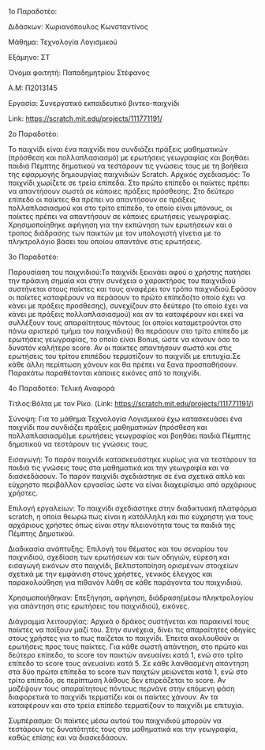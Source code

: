 ﻿
1o Παραδοτέο:

Διδάσκων: Χωριανόπουλος Κωνσταντίνος

Μάθημα: Τεχνολογία Λογισμικού

Εξάμηνο: ΣΤ

Όνομα φοιτητή: Παπαδημητρίου Στέφανος

Α.Μ: Π2013145

Εργασία: Συνεργατικό εκπαιδευτικό βιντεο-παιχνίδι

Link: https://scratch.mit.edu/projects/111771191/


2ο Παραδοτέο:

Το παιχνίδι είναι ένα παιχνίδι που συνδιάζει πράξεις μαθηματικών (πρόσθεση και πολλαπλασιασμό) 
με ερωτήσεις γεωγραφίας και βοηθάει παιδιά Πέμπτης δημοτικού να τεστάρουν 
τις γνώσεις τους με τη βοήθεια της εφαρμογής δημιουργίας παιχνιδιών Scratch.
Αρχικός σχεδιασμός: Το παιχνίδι χωρίζετε σε τρεία επίπεδα. Στο πρώτο επίπεδο οι παίκτες
πρέπει να απαντήσουν σωστά σε κάποιες πράξεις πρόσθεσης. Στο δεύτερο επίπεδο οι παίκτες 
θα πρέπει να απαντήσουν σε πράξεις πολλαπλασιασμού και στο τρίτο επίπεδο, το οποίο είναι μπόνους,
οι παίκτες πρέπει να απαντήσουν σε κάποιες ερωτήσεις γεωγραφίας.
Χρησιμοποίηθηκε αφήγηση για την εκπώνηση των ερωτήσεων και ο τροπος διάδρασης των παικτών 
με τον υπολογιστή γίνετια με το πληκτρολόγιο βάσει του οποίου απαντάνε στις ερωτήσεις.

3ο Παραδοτέο:

Παρουσίαση του παιχνιδιού:Το παιχνίδι ξεκινάει αφού ο χρήστης πατήσει την πράσινη σημαία
και στην συνέχεια ο χαρακτήρας του παιχνιδιού συστήνεται στους παίκτες και τους αναφέρει
τον τρόπο παιχνιδιού.Εφόσον οι παίκτες καταφέρουν να περάσουν το πρώτο επίπεδο(το οποίο
έχει να κάνει με πράξεις προσθεσης), συνεχίζουν στο δεύτερο (το οποίο έχει να κάνει 
με πράξεις πολλαπλασιασμού) και αν τα καταφέρουν και εκεί να συλλέξουν τους απαραίτητους πόντους
(οι οποίοι καταμετρούνται στο πάνω αριστερό τμήμα του παιχνιδιού) θα περάσουν στο τρίτο επίπεδο
με ερωτήσεις γεωγραφίας, το οποίο είναι Bonus, ώστε να κάνουν όσο το δυνατόν καλήτερο score.
Αν οι παίκτες απαντήσουν σωστά και στις ερωτήσεις του τρίτου επιπέδου τερματίζουν το παιχνίδι με 
επιτυχία.Σε κάθε άλλη περίπτωση χάνουν και θα πρέπει να ξανα προσπαθήσουν.
Παρακάτω παραθέτονται κάποιες εικόνες από το παιχνίδι.



4ο Παραδοτέο: Τελική Αναφορά

Τίτλος:Βόλτα με τον Ρίκο. (Link: https://scratch.mit.edu/projects/111771191/)

Σύνοψη: Για το μάθημα Τεχνολογία Λογισμικού έχω κατασκευάσει ένα παιχνίδι που συνδιάζει πράξεις 
μαθηματικών (πρόσθεση και πολλαπλασιασμό)με ερωτήσεις γεωγραφίας και βοηθάει παιδιά Πέμπτης 
δημοτικού να τεστάρουν τις γνώσεις τους.

Εισαγωγή: Το παρόν παιχνίδι κατασκευάστηκε κυρίως για να τεστάρουν τα παιδιά τις γνώσεις τους 
στα μαθηματικά και την γεωγραφία και να διασκεδάσουν. Το παρόν παιχνίδι σχεδιάστηκε σε ένα 
σχετικά απλό και εύχρηστο περιβάλλον εργασίας ώστε να είναι διαχειρίσιμο από αρχάριους χρήστες.

Επιλογή εργαλείων: Το παιχνίδι σχεδιάστηκε στην διαδικτυακή πλατφόρμα scratch, η οποία θεωρώ πως 
είναι η κατάλληλη και πιο εύχρηστη για τους αρχάριους χρήστες όπως είναι στην πλειονότητα τους τα 
παιδιά της Πέμπτης Δημοτικού.

Διαδικασία ανάπτυξης: Επιλογή του θέματος και του σεναρίου του παιχνιδιού, σχεδίαση των ερωτήσεων 
και των οδηγιών, εύρεση και εισαγωγή εικόνων στο παιχνίδι, βελτιστοποίηση ορισμένων στοιχείων σχετικά 
με την εμφάνιση στους χρήστες, γενικός έλεγχος και παρακολούθηση για πιθανόν λάθη σε κάθε παράγοντα του παιχνιδιού.

Χρησιμοποιήθηκαν: Επεξήγηση, αφήγηση, διάδραση(μέσω πληκτρολογίου για απάντηση στις ερωτήσεις του παιχνιδιού), εικόνες.

Διάγραμμα λειτουργίας: Αρχικά ο δράκος συστήνεται και παρακινεί τους παίκτες να παίξουν μαζί του.
Στην συνέχεια, δίνει τις απαραίτητες οδηγίες στους χρήστες για το πως παίζεται το παιχνίδι.
Έπειτα ακολουθούν οι ερωτήσεις προς τους παίκτες. Για κάθε σωστή απάντηση, στο πρώτο και δεύτερο επίπεδο,
το score τον παικτών ανευαίνει κατά 1, ενώ στο τρίτο επίπεδο το score τους ανευαίνει κατά 5.
Σε κάθε λανθασμένη απάντηση στα δύο πρώτα επίπεδα το score των παιχτών μειώνεται κατά 1, ενώ στο τρίτο επίπεδο, σε
περίπτωση λάθους δεν επιρεάζεται το score. Αν μαζέψουν τους απαραίτητους πόντους περνάνε στην επόμενη φάση διαφορετικά 
το παιχνίδι τερματίζει και οι παίκτες χάνουν. Αν τα καταφέρουν και στο τρεία επίπεδο τερματίζουν το παιχνίδι με επιτυχία.

Συμπέρασμα: Οι παίκτες μέσω αυτού του παιχνιδιού μπορούν να τεστάρουν τις δυνατότητές τους στα μαθηματικά και την 
γεωγραφία, καθώς επίσης και να διασκεδάσουν.

